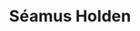 ---
layout: page
title: Séamus Holden
description: Professor of Microbial Biophysics
img: assets/img/people/Seamus_Holden_profile.jpg
importance: 0
category: pis
redirect: https://warwick.ac.uk/fac/sci/lifesci/people/sholden/
---